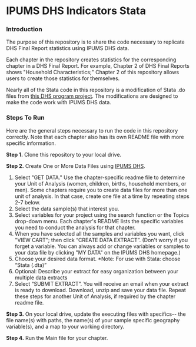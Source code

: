 # IPUMS DHS Indicators Stata

### Introduction

The purpose of this repository is to share the code necessary to replicate DHS Final Report statistics using IPUMS DHS data. 

Each chapter in the repository creates statistics for the corresponding chapter in a DHS Final Report. For example, Chapter 2 of DHS Final Reports shows "Household Characteristics;" Chapter 2 of this repository allows users to create those statistics for themselves. 

Nearly all of the Stata code in this repository is a modification of Stata .do files from [this DHS program project](https://github.com/DHSProgram/DHS-Indicators-Stata). The modifications are designed to make the code work with IPUMS DHS data. 

### Steps To Run
Here are the general steps necessary to run the code in this repository correctly. Note that each chapter also has its own README file with more specific information. 

<b>Step 1.</b> Clone this repository to your local drive. 

<b>Step 2.</b> Create One or More Data Files using [IPUMS DHS](https://dhs.ipums.org). 

<ol>
<li>
Select "GET DATA." Use the chapter-specific readme file to determine your Unit of Analysis (women, children, births, household members, or men). Some chapters require you to create data files for more than one unit of analysis. In that case, create one file at a time by repeating steps 2-7 below.
</li>
<li>
Select the data sample(s) that interest you.
</li>
<li>
Select variables for your project using the search function or the Topics drop-down menu. Each chapter's README lists the specific variables you need to conduct the analysis for that chapter.
</li>
<li>When you have selected all the samples and variables you want, click "VIEW CART"; then click “CREATE DATA EXTRACT”. (Don't worry if you forget a variable. You can always add or change variables or samples to your data file by clicking "MY DATA" on the IPUMS DHS homepage.)
</li>
<li>Choose your desired data format. *Note: For use with Stata: choose “Stata (.dta)”
</li>
<li>
Optional: Describe your extract for easy organization between your multiple data extracts
</li>
<li>Select “SUBMIT EXTRACT”. You will receive an email when your extract is ready to download. Download, unzip and save your data file. Repeat these steps for another Unit of Analysis, if required by the chapter readme file.
</li>
</ol>

<b>Step 3.</b> On your local drive, update the executing files with specifics-- the file name(s) with paths, the name(s) of your sample specific geography variable(s), and a map to your working directory. 

<b>Step 4.</b> Run the Main file for your chapter.
 
 
